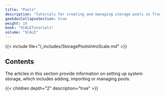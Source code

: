 ```yaml
---
title: "Pools"
description: "Tutorials for creating and managing storage pools in TrueNAS SCALE."
geekdocCollapseSection: true
weight: 10
book: "SCALETutorials"
volume: "SCALE"
---
```


{{< include file="/_includes/StoragePoolsIntroScale.md" >}}

## Contents

The articles in this section provide information on setting up system storage, which includes adding, importing or managing pools.

{{< children depth="2" description="true" >}}
